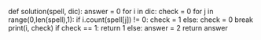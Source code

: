 def solution(spell, dic):
    answer = 0
    for i in dic:
        check = 0
        for j in range(0,len(spell),1):
            if i.count(spell[j]) != 0:
                check = 1
            else:
                check = 0
                break
        print(i, check)
        if check == 1:
            return 1
        else:
            answer = 2
    return answer
